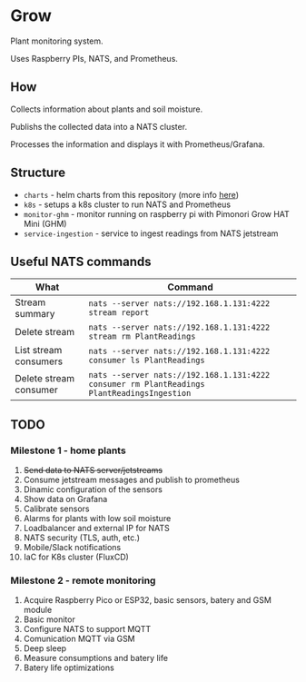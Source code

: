 # Grow

Plant monitoring system.

Uses Raspberry PIs, NATS, and Prometheus.

## How

Collects information about plants and soil moisture.

Publishs the collected data into a NATS cluster.

Processes the information and displays it with Prometheus/Grafana.

## Structure

* `charts` - helm charts from this repository (more info [here](https://renato0307.github.io/grow/))
* `k8s` - setups a k8s cluster to run NATS and Prometheus
* `monitor-ghm` - monitor running on raspberry pi with Pimonori Grow HAT Mini (GHM)
* `service-ingestion` - service to ingest readings from NATS jetstream

## Useful NATS commands

|What|Command|
|----|-------|
|Stream summary|`nats --server nats://192.168.1.131:4222 stream report`|
|Delete stream |`nats --server nats://192.168.1.131:4222 stream rm PlantReadings`|
|List stream consumers|`nats --server nats://192.168.1.131:4222 consumer ls PlantReadings`|
|Delete stream consumer|`nats --server nats://192.168.1.131:4222 consumer rm PlantReadings PlantReadingsIngestion`|

## TODO

### Milestone 1 - home plants

1. ~~Send data to NATS server/jetstreams~~
1. Consume jetstream messages and publish to prometheus
1. Dinamic configuration of the sensors
1. Show data on Grafana
1. Calibrate sensors
1. Alarms for plants with low soil moisture
1. Loadbalancer and external IP for NATS
1. NATS security (TLS, auth, etc.)
1. Mobile/Slack notifications
1. IaC for K8s cluster (FluxCD)

### Milestone 2 - remote monitoring

1. Acquire Raspberry Pico or ESP32, basic sensors, batery and GSM module
1. Basic monitor
1. Configure NATS to support MQTT
1. Comunication MQTT via GSM
1. Deep sleep
1. Measure consumptions and batery life
1. Batery life optimizations